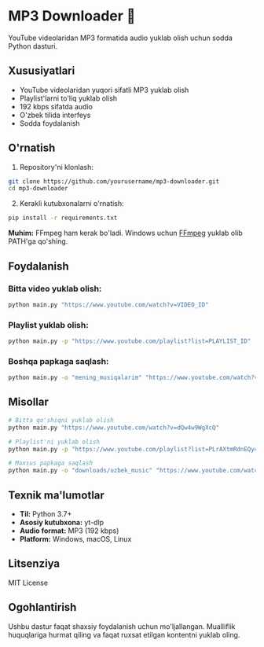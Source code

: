 # MP3 Downloader 🎵

YouTube videolaridan MP3 formatida audio yuklab olish uchun sodda Python dasturi.

## Xususiyatlari

- YouTube videolaridan yuqori sifatli MP3 yuklab olish
- Playlist'larni to'liq yuklab olish
- 192 kbps sifatda audio
- O'zbek tilida interfeys
- Sodda foydalanish

## O'rnatish

1. Repository'ni klonlash:
```bash
git clone https://github.com/yourusername/mp3-downloader.git
cd mp3-downloader
```

2. Kerakli kutubxonalarni o'rnatish:
```bash
pip install -r requirements.txt
```

**Muhim:** FFmpeg ham kerak bo'ladi. Windows uchun [FFmpeg](https://ffmpeg.org/download.html) yuklab olib PATH'ga qo'shing.

## Foydalanish

### Bitta video yuklab olish:
```bash
python main.py "https://www.youtube.com/watch?v=VIDEO_ID"
```

### Playlist yuklab olish:
```bash
python main.py -p "https://www.youtube.com/playlist?list=PLAYLIST_ID"
```

### Boshqa papkaga saqlash:
```bash
python main.py -o "mening_musiqalarim" "https://www.youtube.com/watch?v=VIDEO_ID"
```

## Misollar

```bash
# Bitta qo'shiqni yuklab olish
python main.py "https://www.youtube.com/watch?v=dQw4w9WgXcQ"

# Playlist'ni yuklab olish
python main.py -p "https://www.youtube.com/playlist?list=PLrAXtmRdnEQy4Qrp4kXZpv9_k5-S6UzjV"

# Maxsus papkaga saqlash
python main.py -o "downloads/uzbek_music" "https://www.youtube.com/watch?v=example"
```

## Texnik ma'lumotlar

- **Til:** Python 3.7+
- **Asosiy kutubxona:** yt-dlp
- **Audio format:** MP3 (192 kbps)
- **Platform:** Windows, macOS, Linux

## Litsenziya

MIT License

## Ogohlantirish

Ushbu dastur faqat shaxsiy foydalanish uchun mo'ljallangan. Mualliflik huquqlariga hurmat qiling va faqat ruxsat etilgan kontentni yuklab oling.